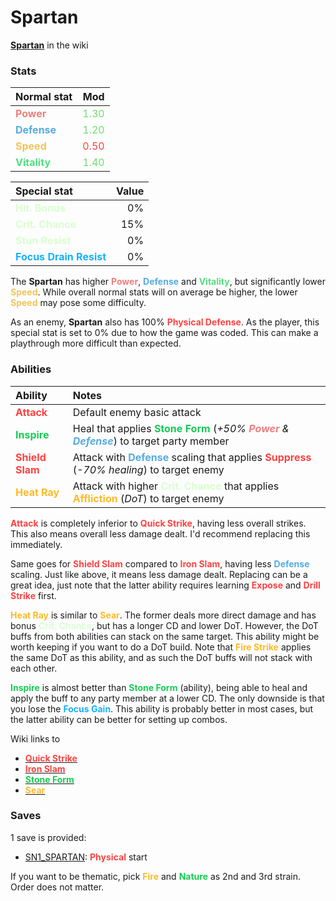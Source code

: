 # Spartan

[**Spartan**](https://sonny.wiki.gg/wiki/Spartan) in the wiki

### Stats

| Normal stat | Mod |
| :---------- | --: |
| <font color="#f07e7e">**Power**</font>    | <font color="#6fde6e">1.30</font> |
| <font color="#56abe1">**Defense**</font>  | <font color="#6fde6e">1.20</font> |
| <font color="#f1c45b">**Speed**</font>    | <font color="#ff4242">0.50</font> |
| <font color="#52de80">**Vitality**</font> | <font color="#6fde6e">1.40</font> |

| Special stat       | Value |
| :----------------- | ----: |
| <font color="#d8ffce">**Hit. Bonus**</font>         |    0% |
| <font color="#d8ffce">**Crit. Chance**</font>       |   15% |
| <font color="#d8ffce">**Stun Resist**</font>        |    0% |
| <font color="#14b1ff">**Focus Drain Resist**</font> |    0% |

The **Spartan** has higher <font color="#f07e7e">**Power**</font>, <font color="#56abe1">**Defense**</font> and <font color="#52de80">**Vitality**</font>, but significantly lower <font color="#f1c45b">**Speed**</font>. While overall normal stats will on average be higher, the lower <font color="#f1c45b">**Speed**</font> may pose some difficulty.

As an enemy, **Spartan** also has 100% <font color="#ff4242">**Physical Defense**</font>. As the player, this special stat is set to 0% due to how the game was coded. This can make a playthrough more difficult than expected.

### Abilities

| Ability | Notes |
| :------ | :---- |
| <font color="#ff4242">**Attack**</font>      | Default enemy basic attack |
| <font color="#16cc54">**Inspire**</font>     | Heal that applies <font color="#16cc54">**Stone Form**</font> (*+50% <font color="#f07e7e">**Power**</font> & <font color="#56abe1">**Defense**</font>*) to target party member |
| <font color="#ff4242">**Shield Slam**</font> | Attack with <font color="#56abe1">**Defense**</font> scaling that applies <font color="#ff4242">**Suppress**</font> (*-70% healing*) to target enemy |
| <font color="#ffba26">**Heat Ray**</font>    | Attack with higher <font color="#d8ffce">**Crit. Chance**</font> that applies <font color="#ffba26">**Affliction**</font> (*DoT*) to target enemy |

<font color="#ff4242">**Attack**</font> is completely inferior to <font color="#ff4242">**Quick Strike**</font>, having less overall strikes. This also means overall less damage dealt. I'd recommend replacing this immediately.

Same goes for <font color="#ff4242">**Shield Slam**</font> compared to <font color="#ff4242">**Iron Slam**</font>, having less <font color="#56abe1">**Defense**</font> scaling. Just like above, it means less damage dealt. Replacing can be a great idea, just note that the latter ability requires learning <font color="#ff4242">**Expose**</font> and <font color="#ff4242">**Drill Strike**</font> first.

<font color="#ffba26">**Heat Ray**</font> is similar to <font color="#ffba26">**Sear**</font>. The former deals more direct damage and has bonus <font color="#d8ffce">**Crit. Chance**</font>, but has a longer CD and lower DoT. However, the DoT buffs from both abilities can stack on the same target. This ability might be worth keeping if you want to do a DoT build. Note that <font color="#ffba26">**Fire Strike**</font> applies the same DoT as this ability, and as such the DoT buffs will not stack with each other.

<font color="#16cc54">**Inspire**</font> is almost better than <font color="#16cc54">**Stone Form**</font> (ability), being able to heal and apply the buff to any party member at a lower CD. The only downside is that you lose the <font color="#14b1ff">**Focus Gain**</font>. This ability is probably better in most cases, but the latter ability can be better for setting up combos.

Wiki links to

- [<font color="#ff4242">**Quick Strike**</font>](https://sonny.wiki.gg/wiki/Quick_Strike_(Sonny_2017))
- [<font color="#ff4242">**Iron Slam**</font>](https://sonny.wiki.gg/wiki/Iron_Slam)
- [<font color="#16cc54">**Stone Form**</font>](https://sonny.wiki.gg/wiki/Stone_Form)
- [<font color="#ffba26">**Sear**</font>](https://sonny.wiki.gg/wiki/Sear)

### Saves

1 save is provided:

- [SN1_SPARTAN](./SN1_Spartan): <font color="#ff4242">**Physical**</font> start

If you want to be thematic, pick <font color="#ffba26">**Fire**</font> and <font color="#16cc54">**Nature**</font> as 2nd and 3rd strain. Order does not matter.